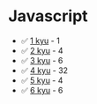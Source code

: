 # Javascript
* :white_check_mark: [1 kyu](/codewars/solutions/javascript/1%20kyu) - 1
* :white_check_mark: [2 kyu](/codewars/solutions/javascript/2%20kyu) - 4
* :white_check_mark: [3 kyu](/codewars/solutions/javascript/3%20kyu) - 6
* :white_check_mark: [4 kyu](/codewars/solutions/javascript/4%20kyu) - 32
* :white_check_mark: [5 kyu](/codewars/solutions/javascript/5%20kyu) - 4
* :white_check_mark: [6 kyu](/codewars/solutions/javascript/6%20kyu) - 6